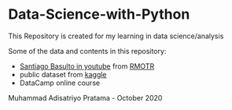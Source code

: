 # Data-Science-with-Python
This Repository is created for my learning in data science/analysis

Some of the data and contents in this repository: 
- [Santiago Basulto in youtube](https://www.youtube.com/watch?v=r-uOLxNrNk8) from [RMOTR](https://rmotr.com)
- public dataset from [kaggle](https://www.kaggle.com/datasets)
- DataCamp online course

Muhammad Adisatriyo Pratama - October 2020
